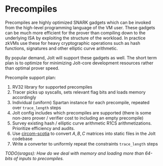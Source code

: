 # Precompiles
Precompiles are highly optimized SNARK gadgets which can be invoked from the high-level programming language of the VM user. These gadgets can be much more efficient for the prover than compiling down to the underlying ISA by exploiting the structure of the workload. In practice zkVMs use these for heavy cryptographic operations such as hash functions, signatures and other elliptic curve arithmetic.

By popular demand, Jolt will support these gadgets as well. The short term plan is to optimize for minimizing Jolt-core development resources rather than optimal prover speed.

Precompile support plan:
1. RV32 library for supported precompiles
2. Tracer picks up syscalls, sets relevant flag bits and loads memory accordingly
3. Individual (uniform) Spartan instance for each precompile, repeated over `trace_length` steps
4. Jolt config includes which precompiles are supported (there is some non-zero prover / verifier cost to including an empty precompile)
5. Survey existing hash / elliptic curve arithmetic R1CS arithmetizations. Prioritize efficiency and audits.
6. Use [circom-scotia](https://github.com/lurk-lab/circom-scotia) to convert $A, B, C$ matrices into static files in the Jolt codebase
7. Write a converter to uniformly repeat the constraints `trace_length` steps

*TODO(sragss): How do we deal with memory and loading more than 64-bits of inputs to precompiles.*